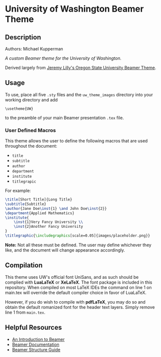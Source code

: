 # University of Washington Beamer Theme

## Description

Authors: Michael Kupperman

_A custom Beamer theme for the University of Washington._

Derived largely from [Jeremy Lilly's Oregon State University Beamer Theme](https://github.com/jeremy-lilly/osu-beamer-theme).

## Usage

To use, place all five `.sty` files and the `uw_theme_images` directory into your working directory and add

`\usetheme{UW}`

to the preamble of your main Beamer presentation `.tex` file.

### User Defined Macros

This theme allows the user to define the following macros that are used throughout the document:

- `title`
- `subtitle`
- `author`
- `department`
- `institute`
- `titlegrapic`

For example:

```latex
\title[Short Title]{Long Title}
\subtitle{Subtitle}
\author{Jane Doe\inst{1} \and John Doe\inst{2}}
\department{Applied Mathematics}
\institute{
    \inst{1}Very Fancy University \\
    \inst{2}Another Fancy University
}
\titlegraphic{\includegraphics[scale=0.05]{images/placeholder.png}}
```

**Note:** Not all these must be defined. The user may define whichever they like, and the document will change appearance accordingly.

## Compilation

This theme uses UW's official font UniSans, and as such should be complied with **LuaLaTeX** or **XeLaTeX**. The font package is included in this repository.
When compiled on most LaTeX IDEs the command on line 1 on main.tex will override the default compiler choice in favor of LuaLaTeX.

However, if you do wish to compile with **pdfLaTeX**, you may do so and obtain the default romanized font for the header text layers. Simply remove line 1 from `main.tex`.

## Helpful Resources

- [An Introduction to Beamer](https://www.overleaf.com/learn/latex/Beamer_Presentations:_A_Tutorial_for_Beginners_(Part_1)%E2%80%94Getting_Started)
- [Beamer Documentation](http://tug.ctan.org/macros/latex/contrib/beamer/doc/beameruserguide.pdf)
- [Beamer Structure Guide](http://www.cpt.univ-mrs.fr/~masson/latex/Beamer-appearance-cheat-sheet.pdf)
